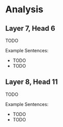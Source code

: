 # Analysis

## Layer 7, Head 6

TODO

Example Sentences:
- TODO
- TODO

## Layer 8, Head 11

TODO

Example Sentences:
- TODO
- TODO

